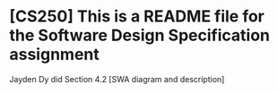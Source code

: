 # [CS250] This is a README file for the Software Design Specification assignment

Jayden Dy did Section 4.2 [SWA diagram and description]
